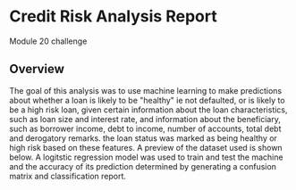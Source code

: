 # Credit Risk Analysis Report 
Module 20 challenge

## Overview

The goal of this analysis was to use machine learning to make predictions about whether a loan is likely to be "healthy" ie not defaulted, or is likely to be a high risk loan, given certain information about the loan characteristics, such as loan size and interest rate, and information about the beneficiary, such as borrower income, debt to income, number of accounts, total debt and derogatory remarks. the loan status was marked as being healthy or high risk based on these features.
A preview of the dataset used is shown below.
A logitstic regression model was used to train and test the machine and the accuracy of its prediction determined by generating a confusion matrix and classification report.
